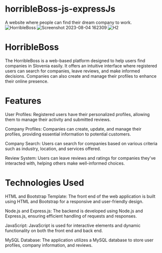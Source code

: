 # horribleBoss-js-expressJs
A website where people can find their dream company to work. 
![HorribleBoss](https://github.com/GrozdaniTanja/horribleBoss-js-expressJs/assets/74705132/287b6ea1-1670-4c73-b698-a451b3e8f605)
![Screenshot 2023-08-04 162309](https://github.com/GrozdaniTanja/horribleBoss-js-expressJs/assets/74705132/4327b0f6-6b51-4a2f-9cd8-80e8c69b4f78)
![H2](https://github.com/GrozdaniTanja/horribleBoss-js-expressJs/assets/74705132/5c477260-ef22-4a8a-896c-40644598dd36)


# HorribleBoss
The HorribleBoss is a web-based platform designed to help users find companies in Slovenia easily. It offers an intuitive interface where registered users can search for companies, leave reviews, and make informed decisions. Companies can also create and manage their profiles to enhance their online presence.

# Features
User Profiles: Registered users have their personalized profiles, allowing them to manage their activity and submitted reviews.

Company Profiles: Companies can create, update, and manage their profiles, providing essential information to potential customers.

Company Search: Users can search for companies based on various criteria such as industry, location, and services offered.

Review System: Users can leave reviews and ratings for companies they've interacted with, helping others make well-informed choices.

# Technologies Used
HTML and Bootstrap Template: The front end of the web application is built using HTML and Bootstrap for a responsive and user-friendly design.

Node.js and Express.js: The backend is developed using Node.js and Express.js, ensuring efficient handling of requests and responses.

JavaScript: JavaScript is used for interactive elements and dynamic functionality on both the front end and back end.

MySQL Database: The application utilizes a MySQL database to store user profiles, company information, and reviews.


